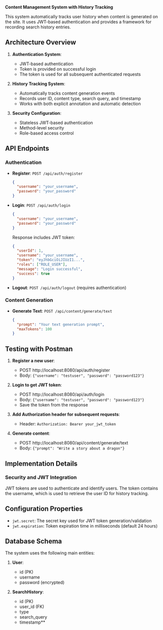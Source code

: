 **Content Management System with History Tracking**

This system automatically tracks user history when content is generated on the site. It uses JWT-based authentication and provides a framework for recording search history entries.

## Architecture Overview

1. **Authentication System**:
   - JWT-based authentication
   - Token is provided on successful login
   - The token is used for all subsequent authenticated requests

2. **History Tracking System**:
   - Automatically tracks content generation events
   - Records user ID, content type, search query, and timestamp
   - Works with both explicit annotation and automatic detection

3. **Security Configuration**:
   - Stateless JWT-based authentication
   - Method-level security
   - Role-based access control

## API Endpoints

### Authentication

- **Register**: `POST /api/auth/register`
  ```json
  {
    "username": "your_username",
    "password": "your_password"
  }
  ```

- **Login**: `POST /api/auth/login`
  ```json
  {
    "username": "your_username",
    "password": "your_password"
  }
  ```
  Response includes JWT token:
  ```json
  {
    "userId": 1,
    "username": "your_username",
    "token": "eyJhbGciOiJIUzI1...",
    "roles": ["ROLE_USER"],
    "message": "Login successful",
    "success": true
  }
  ```

- **Logout**: `POST /api/auth/logout` (requires authentication)

### Content Generation

- **Generate Text**: `POST /api/content/generate/text`
  ```json
  {
    "prompt": "Your text generation prompt",
    "maxTokens": 100
  }
  ```



## Testing with Postman

1. **Register a new user**:
   - POST http://localhost:8080/api/auth/register
   - Body: `{"username": "testuser", "password": "password123"}`

2. **Login to get JWT token**:
   - POST http://localhost:8080/api/auth/login
   - Body: `{"username": "testuser", "password": "password123"}`
   - Save the token from the response

3. **Add Authorization header for subsequent requests**:
   - Header: `Authorization: Bearer your_jwt_token`

4. **Generate content**:
   - POST http://localhost:8080/api/content/generate/text
   - Body: `{"prompt": "Write a story about a dragon"}`


## Implementation Details

### Security and JWT Integration

JWT tokens are used to authenticate and identify users. The token contains the username, which is used to retrieve the user ID for history tracking.

## Configuration Properties

- `jwt.secret`: The secret key used for JWT token generation/validation
- `jwt.expiration`: Token expiration time in milliseconds (default 24 hours)

## Database Schema

The system uses the following main entities:

1. **User**:
   - id (PK)
   - username
   - password (encrypted)

2. **SearchHistory**:
   - id (PK)
   - user_id (FK)
   - type
   - search_query
   - timestamp**
